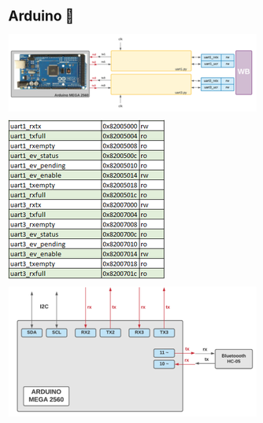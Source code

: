 # Arduino  :arrows_counterclockwise:



![Screenshot](/Imagenes/Bluetooth.png)

![Screenshot](/Imagenes/mem_uart13.PNG)

![Screenshot](/Imagenes/Arduino.png)
